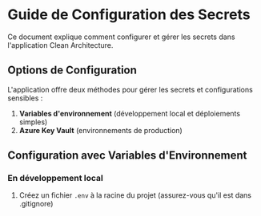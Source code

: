 # Guide de Configuration des Secrets

Ce document explique comment configurer et gérer les secrets dans l'application Clean Architecture.

## Options de Configuration

L'application offre deux méthodes pour gérer les secrets et configurations sensibles :

1. **Variables d'environnement** (développement local et déploiements simples)
2. **Azure Key Vault** (environnements de production)

## Configuration avec Variables d'Environnement

### En développement local

1. Créez un fichier `.env` à la racine du projet (assurez-vous qu'il est dans .gitignore)

